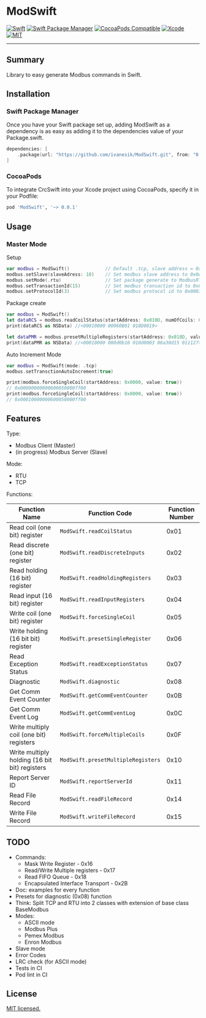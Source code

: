 # ModSwift

[![Swift](https://img.shields.io/badge/Swift->5.0-orange.svg)](https://swift.org)
[![Swift Package Manager](https://img.shields.io/badge/Swift_Package_Manager-compatible-orange?style=flat-square)](https://img.shields.io/badge/Swift_Package_Manager-compatible-orange?style=flat-square)
[![CocoaPods Compatible](https://img.shields.io/cocoapods/v/ModSwift.svg?style=flat-square)](https://img.shields.io/cocoapods/v/ModSwift.svg)
[![Xcode](https://img.shields.io/badge/Xcode-14.0-blue.svg)](https://developer.apple.com/xcode)
[![MIT](https://img.shields.io/badge/License-MIT-red.svg)](https://opensource.org/licenses/MIT)

---

## Summary

Library to easy generate Modbus commands in Swift.

## Installation

### Swift Package Manager

Once you have your Swift package set up, adding ModSwift as a dependency is as easy as adding it to the dependencies value of your Package.swift.

```swift
dependencies: [
    .package(url: "https://github.com/ivanesik/ModSwift.git", from: "0.0.1")
]
```

### CocoaPods

To integrate CrcSwift into your Xcode project using CocoaPods, specify it in your Podfile:

```ruby
pod 'ModSwift', '~> 0.0.1'
```

## Usage

### Master Mode

Setup

```swift
var modbus = ModSwift()             // Default .tcp, slave address = 0x00
modbus.setSlave(slaveAdress: 10)    // Set modbus slave address to 0x0A
modbus.setMode(.rtu)                // Set package generate to ModbusRTU mode
modbus.setTransactionId(15)         // Set modbus transaction id to 0x000E (just in .tcp mode)
modbus.setProtocolId(3)             // Set modbus protocol id to 0x0003 (just in .tcp mode)
```

Package create

```swift
var modbus = ModSwift()
let dataRCS = modbus.readCoilStatus(startAddress: 0x010D, numOfCoils: 0x0019)
print(dataRCS as NSData) //<00010000 00060B01 010D0019>

let dataPMR = modbus.presetMultipleRegisters(startAddress: 0x010D, values: [0xA30D, 0x1501, 0x1127])
print(dataPMR as NSData) //<00010000 000d0b10 010d0003 06a30d15 011127>
```

Auto Increment Mode

```swift
var modbus = ModSwift(mode: .tcp)
modbus.setTransctionAutoIncrement(true)

print(modbus.forceSingleCoil(startAddress: 0x0000, value: true))
// 0x00000000000600050000ff00
print(modbus.forceSingleCoil(startAddress: 0x0000, value: true))
// 0x00010000000600050000ff00
```

## Features

Type:

- Modbus Client (Master)
- (in progress) Modbus Server (Slave)

Mode:

- RTU
- TCP

Functions:

| Function Name                                 | Function Code                      | Function Number |
| --------------------------------------------- | ---------------------------------- | --------------- |
| Read coil (one bit) register                  | `ModSwift.readCoilStatus`          | 0x01            |
| Read discrete (one bit) register              | `ModSwift.readDiscreteInputs`      | 0x02            |
| Read holding (16 bit) register                | `ModSwift.readHoldingRegisters`    | 0x03            |
| Read input (16 bit) register                  | `ModSwift.readInputRegisters`      | 0x04            |
| Write coil (one bit) register                 | `ModSwift.forceSingleCoil`         | 0x05            |
| Write holding (16 bit bit) register           | `ModSwift.presetSingleRegister`    | 0x06            |
| Read Exception Status                         | `ModSwift.readExceptionStatus`     | 0x07            |
| Diagnostic                                    | `ModSwift.diagnostic`              | 0x08            |
| Get Comm Event Counter                        | `ModSwift.getCommEventCounter`     | 0x0B            |
| Get Comm Event Log                            | `ModSwift.getCommEventLog`         | 0x0C            |
| Write multiply coil (one bit) registers       | `ModSwift.forceMultipleCoils`      | 0x0F            |
| Write multiply holding (16 bit bit) registers | `ModSwift.presetMultipleRegisters` | 0x10            |
| Report Server ID                              | `ModSwift.reportServerId`          | 0x11            |
| Read File Record                              | `ModSwift.readFileRecord`          | 0x14            |
| Write File Record                             | `ModSwift.writeFileRecord`         | 0x15            |

## TODO

- Commands:
  - Mask Write Register - 0x16
  - Read/Write Multiple registers - 0x17
  - Read FIFO Queue - 0x18
  - Encapsulated Interface Transport - 0x2B
- Doc: examples for every function
- Presets for diagnostic (0x08) function
- Think: Split TCP and RTU into 2 classes with extension of base class BaseModbus
- Modes:
  - ASCII mode
  - Modbus Plus
  - Pemex Modbus
  - Enron Modbus
- Slave mode
- Error Codes
- LRC check (for ASCII mode)
- Tests in CI
- Pod lint in CI

## License

[MIT licensed.](LICENSE)
